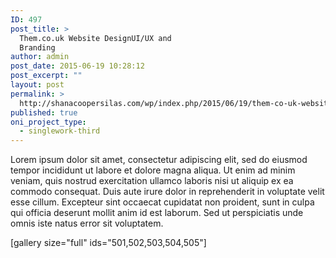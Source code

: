 ```yaml
---
ID: 497
post_title: >
  Them.co.uk Website DesignUI/UX and
  Branding
author: admin
post_date: 2015-06-19 10:28:12
post_excerpt: ""
layout: post
permalink: >
  http://shanacoopersilas.com/wp/index.php/2015/06/19/them-co-uk-website-designuiux-and-branding/
published: true
oni_project_type:
  - singlework-third
---
```

Lorem ipsum dolor sit amet, consectetur adipiscing elit, sed do eiusmod tempor incididunt ut labore et dolore magna aliqua. Ut enim ad minim veniam, quis nostrud exercitation ullamco laboris nisi ut aliquip ex ea commodo consequat. Duis aute irure dolor in reprehenderit in voluptate velit esse cillum. Excepteur sint occaecat cupidatat non proident, sunt in culpa qui officia deserunt mollit anim id est laborum. Sed ut perspiciatis unde omnis iste natus error sit voluptatem.

[gallery size="full" ids="501,502,503,504,505"]